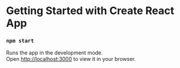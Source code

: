 # Getting Started with Create React App

### `npm start`

Runs the app in the development mode.\
Open [http://localhost:3000](http://localhost:3000) to view it in your browser.



